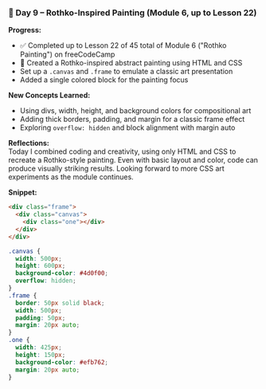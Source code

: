 ### 📅 Day 9 – Rothko-Inspired Painting (Module 6, up to Lesson 22)

**Progress:**
- ✅ Completed up to Lesson 22 of 45 total of Module 6 ("Rothko Painting") on freeCodeCamp
- 🎨 Created a Rothko-inspired abstract painting using HTML and CSS
- Set up a `.canvas` and `.frame` to emulate a classic art presentation
- Added a single colored block for the painting focus

**New Concepts Learned:**
- Using divs, width, height, and background colors for compositional art
- Adding thick borders, padding, and margin for a classic frame effect
- Exploring `overflow: hidden` and block alignment with margin auto

**Reflections:**  
Today I combined coding and creativity, using only HTML and CSS to recreate a Rothko-style painting. Even with basic layout and color, code can produce visually striking results. Looking forward to more CSS art experiments as the module continues.

**Snippet:**
```html
<div class="frame">
  <div class="canvas">
    <div class="one"></div>
  </div>
</div>
```
```css
.canvas {
  width: 500px;
  height: 600px;
  background-color: #4d0f00;
  overflow: hidden;
}
.frame {
  border: 50px solid black;
  width: 500px;
  padding: 50px;
  margin: 20px auto;
}
.one {
  width: 425px;
  height: 150px;
  background-color: #efb762;
  margin: 20px auto;
}
